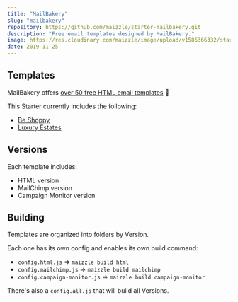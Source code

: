 ```yaml
---
title: "MailBakery"
slug: "mailbakery"
repository: https://github.com/maizzle/starter-mailbakery.git
description: "Free email templates designed by MailBakery."
image: https://res.cloudinary.com/maizzle/image/upload/v1586366332/starters/mailbakery.jpg
date: 2019-11-25
---
```


## Templates

MailBakery offers [over 50 free HTML email templates](https://mailbakery.com/template-store/free-html-email-templates/) 🤯

This Starter currently includes the following:

- [Be Shoppy](https://mailbakery.com/template-store/product/be-shoppy-free/)
- [Luxury Estates](https://mailbakery.com/template-store/product/luxury-estates/)

## Versions

Each template includes:

- HTML version
- MailChimp version
- Campaign Monitor version

## Building

Templates are organized into folders by Version. 

Each one has its own config and enables its own build command:

- `config.html.js` => `maizzle build html`
- `config.mailchimp.js` => `maizzle build mailchimp`
- `config.campaign-monitor.js` => `maizzle build campaign-monitor`

There's also a `config.all.js` that will build all Versions.
